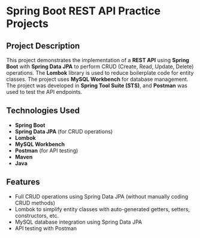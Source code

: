 # Spring Boot REST API Practice Projects

## Project Description
This project demonstrates the implementation of a **REST API** using **Spring Boot** with **Spring Data JPA** to perform CRUD (Create, Read, Update, Delete) operations. The **Lombok** library is used to reduce boilerplate code for entity classes. The project uses  **MySQL Workbench** for database management. The project was developed in **Spring Tool Suite (STS)**, and **Postman** was used to test the API endpoints.

## Technologies Used
- **Spring Boot**
- **Spring Data JPA** (for CRUD operations)
- **Lombok**
- **MySQL Workbench**
- **Postman** (for API testing)
- **Maven**
- **Java**

## Features
- Full CRUD operations using Spring Data JPA (without manually coding CRUD methods)
- Lombok to simplify entity classes with auto-generated getters, setters, constructors, etc.
- MySQL database integration using Spring Data JPA
- API testing with Postman


